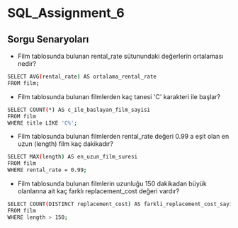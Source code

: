 # SQL_Assignment_6

## Sorgu Senaryoları

* Film tablosunda bulunan rental_rate sütunundaki değerlerin ortalaması nedir?

```bash
SELECT AVG(rental_rate) AS ortalama_rental_rate
FROM film;
```

* Film tablosunda bulunan filmlerden kaç tanesi 'C' karakteri ile başlar?

```bash
SELECT COUNT(*) AS c_ile_baslayan_film_sayisi
FROM film
WHERE title LIKE 'C%';
```


* Film tablosunda bulunan filmlerden rental_rate değeri 0.99 a eşit olan en uzun (length) film kaç dakikadır?

```bash
SELECT MAX(length) AS en_uzun_film_suresi
FROM film
WHERE rental_rate = 0.99;
```

* Film tablosunda bulunan filmlerin uzunluğu 150 dakikadan büyük olanlarına ait kaç farklı replacement_cost değeri vardır?

```bash
SELECT COUNT(DISTINCT replacement_cost) AS farkli_replacement_cost_sayisi
FROM film
WHERE length > 150;
```